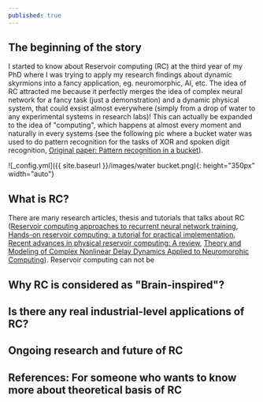 ```yaml
---
published: true
---
```

## The beginning of the story

I started to know about Reservoir computing (RC) at the third year of my PhD where I was trying to apply my research findings about dynamic skyrmions into a fancy application, eg. neuromorphic, AI, etc. The idea of RC attracted me because it perfectly merges the idea of complex neural network for a fancy task (just a demonstration) and a dynamic physical system, that could exsist almost everywhere (simply from a drop of water to any experimental systems in research labs)! This can actually be expanded to the idea of "computing", which happens at almost every moment and naturally in every systems (see the following pic where a bucket water was used to do pattern recognition for the tasks of XOR and spoken digit recognition, [Original paper: Pattern recognition in a bucket](https://link.springer.com/chapter/10.1007/978-3-540-39432-7_63)).

![_config.yml]({{ site.baseurl }}/images/water bucket.png){: height="350px" width="auto"}

## What is RC?

There are many research articles, thesis and tutorials that talks about RC ([Reservoir computing approaches to recurrent neural network training](https://amygdala.psychdept.arizona.edu/CompNeuro/Readings/week13/Lukosevicius-Jaeger+Reservoir-computing-recurrent-neural-network+CompSciRev+2019.pdf), [Hands-on reservoir computing: a tutorial for practical implementation](https://iopscience.iop.org/article/10.1088/2634-4386/ac7db7/pdf), [Recent advances in physical reservoir computing: A review](https://arxiv.org/pdf/1808.04962.pdf), [Theory and Modeling of Complex Nonlinear Delay Dynamics Applied to Neuromorphic Computing](https://hal.archives-ouvertes.fr/tel-01591441/file/PhD_thesis-Penkovsky-arch.pdf)). Reservoir computing can not be 

## Why RC is considered as "Brain-inspired"?

## Is there any real industrial-level applications of RC?

## Ongoing research and future of RC


References:
For someone who wants to know more about theoretical basis of RC
- 


